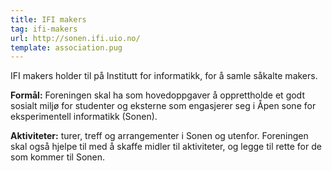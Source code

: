 ```yaml
---
title: IFI makers
tag: ifi-makers
url: http://sonen.ifi.uio.no/
template: association.pug
---
```


IFI makers holder til på Institutt for informatikk, for å samle såkalte makers.

**Formål:** Foreningen skal ha som hovedoppgaver å opprettholde et godt sosialt miljø for studenter og eksterne som engasjerer seg i Åpen sone for eksperimentell informatikk (Sonen).

**Aktiviteter:** turer, treff og arrangementer i Sonen og utenfor. Foreningen skal også hjelpe til med å skaffe midler til aktiviteter, og legge til rette for de som kommer til Sonen.